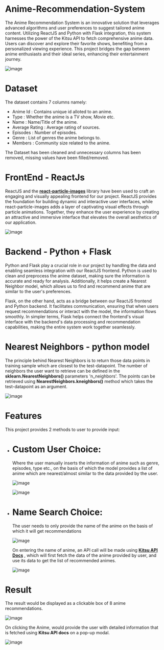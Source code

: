 # Anime-Recommendation-System
The Anime Recommendation System is an innovative solution that leverages advanced algorithms and user preferences to suggest tailored anime content. 
Utilizing ReactJS and Python with Flask integration, this system harnesses the power of the Kitsu API to fetch comprehensive anime data. Users can discover and 
explore their favorite shows, benefiting from a personalized viewing experience. This project bridges the gap between anime enthusiasts and their 
ideal series, enhancing their entertainment journey.

![image](https://github.com/siddharth6758/Anime-Recommendation-System/assets/90406492/191baa1d-ffcc-4b8f-a571-71ff3b6ed9d0)

# Dataset
The dataset contains 7 columns namely:
- Anime Id : Contains unique id alloted to an anime.
- Type : Whether the anime is a TV show, Movie etc.
- Name : Name/Title of the anime.
- Average Rating : Average rating of sources.
- Episodes : Number of episodes.
- Genre : List of genres the anime belongs to.
- Members : Community size related to the anime.

The Dataset has been cleaned and unnecessary columns has been removed, missing values have been filled/removed.

# FrontEnd - ReactJs
ReactJS and the [**react-particle-images**](https://github.com/malerba118/react-particle-image) library have been used to craft an engaging and visually appealing frontend for our project. ReactJS provides the foundation 
for building dynamic and interactive user interfaces, while react-particle-images adds a layer of captivating visual effects through particle animations. Together, they 
enhance the user experience by creating an attractive and immersive interface that elevates the overall aesthetics of our application.

![image](https://github.com/siddharth6758/Anime-Recommendation-System/assets/90406492/ef0a5adf-35d2-42c6-aaaa-72201912db44)

# Backend - Python + Flask
Python and Flask play a crucial role in our project by handling the data and enabling seamless integration with our ReactJS frontend. Python is used to clean and 
preprocess the anime dataset, making sure the information is accurate and ready for analysis. Additionally, it helps create a Nearest Neighbor model, which allows us 
to find and recommend anime that are similar to the user's preferences.

Flask, on the other hand, acts as a bridge between our ReactJS frontend and Python backend. It facilitates communication, ensuring that when users request recommendations
or interact with the model, the information flows smoothly. In simpler terms, Flask helps connect the frontend's visual interface with the backend's data processing and 
recommendation capabilities, making the entire system work together seamlessly.

# Nearest Neighbors - python model
The principle behind Nearest Neighbors is to return those data points in training sample which are closest to the test-datapoint. The number of neighbors the user want to retrieve 
can be defined in the **sklearn.NearestNeighbors()** parameters 'n_neighbors'. The points can be retrieved using **NearestNeighbors.kneighbors()** method which takes the test-datapoint as an 
argument.

![image](https://github.com/siddharth6758/Anime-Recommendation-System/assets/90406492/5f9ec0ce-402a-4c9f-93c4-93edb6f1b030)

# Features
This project provides 2 methods to user to provide input:

- # Custom User Choice:
  Where the user manually inserts the information of anime such as genre, episodes, type etc., on the basis of which the model provides a list of anime which are nearest/almost similar
  to the data provided by the user.

  ![image](https://github.com/siddharth6758/Anime-Recommendation-System/assets/90406492/7b9b03c4-07ee-4d20-bbc6-5c48f82c2baf)
  
  ![image](https://github.com/siddharth6758/Anime-Recommendation-System/assets/90406492/9d9dd5be-1cd3-4cb1-a20a-b41de44f9914)

- # Name Search Choice:
  The user needs to only provide the name of the anime on the basis of which it will get recommendations

  ![image](https://github.com/siddharth6758/Anime-Recommendation-System/assets/90406492/3adf19be-1f77-439d-bc2a-17f083bf5498)

  On entering the name of anime, an API call will be made using [**Kitsu API Docs**](https://kitsu.docs.apiary.io/#introduction/json:api) , which will first fetch the data of the
  anime provided by user, and use its data to get the list of recommended animes.

  ![image](https://github.com/siddharth6758/Anime-Recommendation-System/assets/90406492/6e358351-eb69-4035-b7c6-2a1bc0bd2552)

# Result
The result would be displayed as a clickable box of 8 anime recommendations.

![image](https://github.com/siddharth6758/Anime-Recommendation-System/assets/90406492/20614035-e58d-455b-a863-551c9456e229)

On clicking the Anime, would provide the user with detailed information that is fetched using **Kitsu API docs** on a pop-up modal.

![image](https://github.com/siddharth6758/Anime-Recommendation-System/assets/90406492/6ff0e733-e762-42a2-a58d-3e67d3a614ce)











